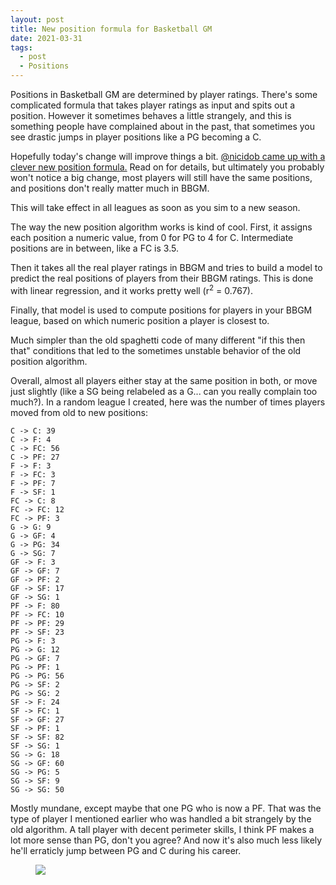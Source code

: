 ```yaml
---
layout: post
title: New position formula for Basketball GM
date: 2021-03-31
tags:
  - post
  - Positions
---
```


Positions in Basketball GM are determined by player ratings. There's some complicated formula that takes player ratings as input and spits out a position. However it sometimes behaves a little strangely, and this is something people have complained about in the past, that sometimes you see drastic jumps in player positions like a PG becoming a C.

Hopefully today's change will improve things a bit. [@nicidob came up with a clever new position formula.](https://github.com/zengm-games/zengm/issues/375) Read on for details, but ultimately you probably won't notice a big change, most players will still have the same positions, and positions don't really matter much in BBGM.

This will take effect in all leagues as soon as you sim to a new season.

<!--more-->

The way the new position algorithm works is kind of cool. First, it assigns each position a numeric value, from 0 for PG to 4 for C. Intermediate positions are in between, like a FC is 3.5.

Then it takes all the real player ratings in BBGM and tries to build a model to predict the real positions of players from their BBGM ratings. This is done with linear regression, and it works pretty well (r<sup>2</sup> = 0.767).

Finally, that model is used to compute positions for players in your BBGM league, based on which numeric position a player is closest to.

Much simpler than the old spaghetti code of many different "if this then that" conditions that led to the sometimes unstable behavior of the old position algorithm.

Overall, almost all players either stay at the same position in both, or move just slightly (like a SG being relabeled as a G... can you really complain too much?). In a random league I created, here was the number of times players moved from old to new positions:

```
C -> C: 39
C -> F: 4
C -> FC: 56
C -> PF: 27
F -> F: 3
F -> FC: 3
F -> PF: 7
F -> SF: 1
FC -> C: 8
FC -> FC: 12
FC -> PF: 3
G -> G: 9
G -> GF: 4
G -> PG: 34
G -> SG: 7
GF -> F: 3
GF -> GF: 7
GF -> PF: 2
GF -> SF: 17
GF -> SG: 1
PF -> F: 80
PF -> FC: 10
PF -> PF: 29
PF -> SF: 23
PG -> F: 3
PG -> G: 12
PG -> GF: 7
PG -> PF: 1
PG -> PG: 56
PG -> SF: 2
PG -> SG: 2
SF -> F: 24
SF -> FC: 1
SF -> GF: 27
SF -> PF: 1
SF -> SF: 82
SF -> SG: 1
SG -> G: 18
SG -> GF: 60
SG -> PG: 5
SG -> SF: 9
SG -> SG: 50
```

Mostly mundane, except maybe that one PG who is now a PF. That was the type of player I mentioned earlier who was handled a bit strangely by the old algorithm. A tall player with decent perimeter skills, I think PF makes a lot more sense than PG, don't you agree? And now it's also much less likely he'll erraticly jump between PG and C during his career.

<figure><a href="/files/new-position-formula.png"><img src="/files/new-position-formula.png" class="img-fluid"></a></figure>
